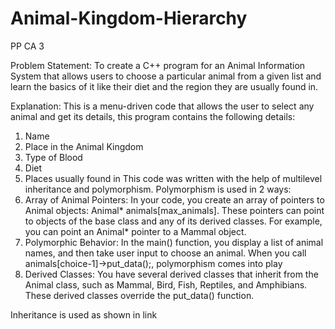 # Animal-Kingdom-Hierarchy
PP CA 3

Problem Statement:
To create a C++ program for an Animal Information System that allows users to choose a particular 
animal from a given list and learn the basics of it like their diet and the region they are usually found 
in.


Explanation:
This is a menu-driven code that allows the user to select any animal and get its details, this program 
contains the following details:
1. Name
2. Place in the Animal Kingdom
3. Type of Blood
4. Diet
5. Places usually found in
This code was written with the help of multilevel inheritance and polymorphism.
Polymorphism is used in 2 ways:
1. Array of Animal Pointers:
In your code, you create an array of pointers to Animal objects: Animal* 
animals[max_animals]. These pointers can point to objects of the base class and any of 
its derived classes. For example, you can point an Animal* pointer to a Mammal object.
2. Polymorphic Behavior:
In the main() function, you display a list of animal names, and then take user input to 
choose an animal. When you call animals[choice-1]->put_data();, polymorphism comes 
into play
3. Derived Classes:
You have several derived classes that inherit from the Animal class, such as Mammal,
Bird, Fish, Reptiles, and Amphibians. These derived classes override the put_data() 
function.

Inheritance is used as shown in link 

